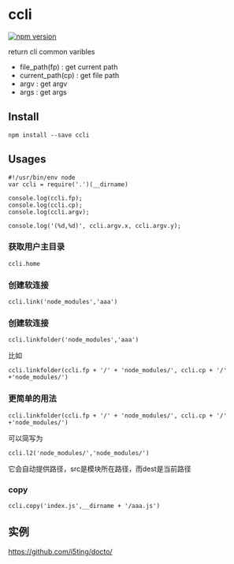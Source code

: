 # ccli

[![npm version](https://badge.fury.io/js/ccli.svg)](http://badge.fury.io/js/ccli)

return cli common varibles 

- file_path(fp)		: get current path
- current_path(cp)	: get file path
- argv 				: get argv
- args 				: get args

## Install

```
npm install --save ccli
```

## Usages

```
#!/usr/bin/env node
var ccli = require('.')(__dirname)

console.log(ccli.fp);
console.log(ccli.cp);
console.log(ccli.argv);

console.log('(%d,%d)', ccli.argv.x, ccli.argv.y);
```

### 获取用户主目录

```
ccli.home
```

### 创建软连接

```
ccli.link('node_modules','aaa')
```

### 创建软连接

```
ccli.linkfolder('node_modules','aaa')
```

比如

```
ccli.linkfolder(ccli.fp + '/' + 'node_modules/', ccli.cp + '/' +'node_modules/')
```

### 更简单的用法

```
ccli.linkfolder(ccli.fp + '/' + 'node_modules/', ccli.cp + '/' +'node_modules/')
```

可以简写为


```
ccli.l2('node_modules/','node_modules/')
```

它会自动提供路径，src是模块所在路径，而dest是当前路径

### copy

```
ccli.copy('index.js',__dirname + '/aaa.js')
```

## 实例

https://github.com/i5ting/docto/

